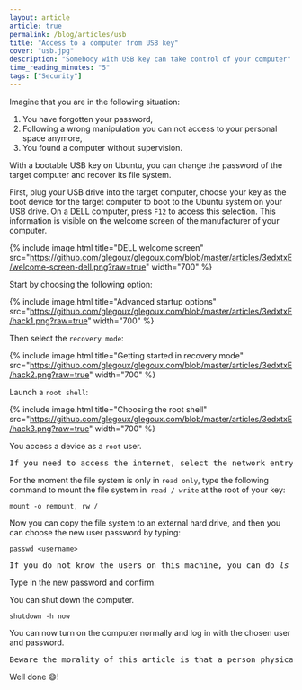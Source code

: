 ```yaml
---
layout: article
article: true
permalink: /blog/articles/usb
title: "Access to a computer from USB key"
cover: "usb.jpg"
description: "Somebody with USB key can take control of your computer"
time_reading_minutes: "5"
tags: ["Security"]
---
```


Imagine that you are in the following situation:

1. You have forgotten your password,
2. Following a wrong manipulation you can not access to your personal space anymore, 
3. You found a computer without supervision. 

With a bootable USB key on Ubuntu, you can change the password of the target computer and recover its file system.

First, plug your USB drive into the target computer, choose your key as the boot device for the target computer to boot to the Ubuntu system on your USB drive. On a DELL computer, press `F12` to access this selection. This information is visible on the welcome screen of the manufacturer of your computer.

{% include image.html title="DELL welcome screen" 
src="https://github.com/glegoux/glegoux.com/blob/master/articles/3edxtxE/welcome-screen-dell.png?raw=true" 
width="700" %}

Start by choosing the following option: 

{% include image.html title="Advanced startup options" 
src="https://github.com/glegoux/glegoux.com/blob/master/articles/3edxtxE/hack1.png?raw=true" 
width="700" %}

Then select the `recovery mode`:

{% include image.html title="Getting started in recovery mode" 
src="https://github.com/glegoux/glegoux.com/blob/master/articles/3edxtxE/hack2.png?raw=true" 
width="700" %}

Launch a `root shell`:

{% include image.html title="Choosing the root shell" 
src="https://github.com/glegoux/glegoux.com/blob/master/articles/3edxtxE/hack3.png?raw=true" 
width="700" %}

You access a device as a `root` user.

<pre class="info">
If you need to access the internet, select the network entry before. To verify that you have access to the web you can <i>ping 8.8.8.8</i> on the Google DNS server, then make <i>nslookup  8.8.8.8</i> to check that the DNS resolution works. If that does not work, add this line <i>nameserver 8.8.8.8</i> to the file <i>/etc/resolv.conf</i> (this will be deleted when you restart the computer) and restart your service <i>network-manager</i> with <i>service network-manager restart</i>.
</pre>

For the moment the file system is only in `read only`, type the following command to mount the file system in` read / write` at the root of your key:
 
~~~ terminal
mount -o remount, rw /
~~~

Now you can copy the file system to an external hard drive, and then you can choose the new user password by typing:

~~~ terminal
passwd <username>
~~~
 
<pre class="info">
If you do not know the users on this machine, you can do <i>ls /home</i>. Certainly a user of this machine corresponds to a directory name in <i>/home/</i>, or even view the file <i>/etc/passwd</i>, or else you can create a user as you are <i>root</i>.
</pre>

Type in the new password and confirm.

You can shut down the computer.

~~~ terminal
shutdown -h now
~~~

You can now turn on the computer normally and log in with the chosen user and password.

<pre class="error">
Beware the morality of this article is that a person physically accessing your computer does not need login /password to access your computer. If you want to protect yourself from this attack, you must <b>encrypt your hard drive</b>.
</pre>

Well done :smile:!
